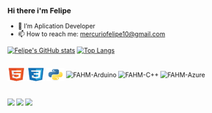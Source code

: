 ### Hi there i'm Felipe

- 🔭 I’m Aplication Developer
- 📫 How to reach me: mercuriofelipe10@gmail.com

[![Felipe's GitHub stats](https://github-readme-stats.vercel.app/api?username=Felipe-Mercurio&show_icons=true&theme=tokyonight)](https://github.com/Felipe-Mercurio/github-readme-stats)
[![Top Langs](https://github-readme-stats.vercel.app/api/top-langs/?username=Felipe-Mercurio&langs_count=5&theme=tokyonight&layout=compact)](https://github.com/Felipe-Mercurio/github-readme-stats)

<div style="display: inline_block"><br>
  <img align="center" alt="FAHM-HTML" height="30" width="40" src="https://raw.githubusercontent.com/devicons/devicon/master/icons/html5/html5-original.svg">
  <img align="center" alt="FAHM-CSS" height="30" width="40" src="https://raw.githubusercontent.com/devicons/devicon/master/icons/css3/css3-original.svg">
  <img align="center" alt="FAHM-Python" height="30" width="40" src="https://raw.githubusercontent.com/devicons/devicon/master/icons/python/python-original.svg">
  <img align="center" alt="FAHM-Arduino" height="30" width="40" src="https://cdn.jsdelivr.net/gh/devicons/devicon/icons/arduino/arduino-original.svg" />  
  <img align="center" alt="FAHM-C++" height="30" width="40" src="https://cdn.jsdelivr.net/gh/devicons/devicon/icons/cplusplus/cplusplus-original.svg" />
  <img align="center" alt="FAHM-Azure" height="30" width="40" src="https://cdn.jsdelivr.net/gh/devicons/devicon/icons/azure/azure-original.svg" />
</div>

#

<div> 
  <a href="https://www.instagram.com/_felipemercurio_/" target="_blank"><img src="https://img.shields.io/badge/-Instagram-%23E4405F?style=for-the-badge&logo=instagram&logoColor=white" target="_blank"></a>
  <a href = "mailto:mercuriofelipe10@gmail.com"><img src="https://img.shields.io/badge/-Gmail-%23333?style=for-the-badge&logo=gmail&logoColor=white" target="_blank"></a>
  <a href="https://www.linkedin.com/in/felipemercurio/" target="_blank"><img src="https://img.shields.io/badge/-LinkedIn-%230077B5?style=for-the-badge&logo=linkedin&logoColor=white" target="_blank"></a> 
</div>
